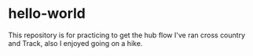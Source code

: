 # hello-world
This repository is for practicing to get the hub flow
I've ran cross country and Track, also I enjoyed going on a hike.
